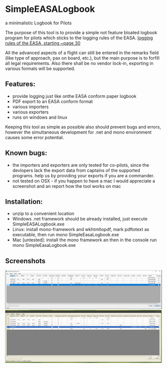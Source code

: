 # SimpleEASALogbook
a minimalistic Logbook for Pilots

The purpose of this tool is to provide a simple not feature bloated logbook program for pilots which sticks to the logging rules of the EASA.
[logging rules of the EASA, starting ~page 30](https://www.easa.europa.eu/sites/default/files/dfu/Part-FCL.pdf)

All the advanced aspects of a flight can still be entered in the remarks field (like type of approach, pax on board, etc.), but the main purpose is to forfill all legal requirements.
Also there shall be no vendor lock-in, exporting in various formats will be supported.

## Features:
* provide logging just like onthe EASA conform paper logbook
* PDF export to an EASA conform format
* various importers
* various exporters
* runs on windows and linux

Keeping this tool as simple as possible also should prevent bugs and errors, however the simultaneous development for .net and mono environment causes some error potential.

## Known bugs:
* the importers and exporters are only tested for co-pilots, since the devlopers lack the export data from captains of the supported programs. help us by providing your exports if you are a commander.
* not tested on OSX - if you happen to have a mac I would appreciate a screenshot and an report how the tool works on mac


## Installation:
* unzip to a convenient location
* Windows .net framework should be already installed, just execute SimpleEASALogbook.exe
* Linux: install mono-framework and wkhtmltopdf, mark pdftotext as executable, then run mono SimpleEasaLogbook.exe
* Mac [untested]: install the mono framework an then in the console run mono SimpleEasaLogbook.exe


## Screenshots

![running under windows](win.png "running under windows")
![running under linux](linux.png "running under linux")

